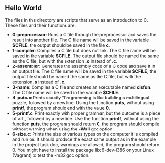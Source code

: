 ## Hello World
The files in this directory are scripts that serve as an introduction to C. These files and their functions are:
- __0-preprocessor__: Runs a C file through the preprocessor and saves the result into another file. The C file name will be saved in the variable __$CFILE__, the output should be saved in the file __c__. 
- __1-compiler__: Compiles a C file but does not link. The C file name will be saved in the variable __$CFILE__. The output file should be named the same as the C file, but with the extension __.o__ instead of __.c__.
- __2-assembler__: Generates the assembly code of a C code and save it in an output file. The C file name will be saved in the variable __$CFILE__, the output file should be named the same as the C file, but with the extension __.s__ instead of __.c__.
- __3-name__: Compiles a C file and creates an executable named __cisfun__. The C file name will be saved in the variable __$CFILE__.
- __4-puts.c__: Prints exactly "Programming is like building a multilingual puzzle, followed by a new line. Using the function __puts__, without using __printf__, the program should end with the value __0__.
- __5-printf.c__: Print exactly with proper grammar, but the outcome is a piece of art,, followed by a new line. Use the function __printf__, without using the function __puts__, the program should return __0__, the program should compile without warning when using the __-Wall__ gcc option.
- __6-size.c__: Prints the size of various types on the computer it is compiled and run on. It should produce the exact same output as in the example in the project task doc, warnings are allowed, the program should return 0. You might have to install the package libc6-dev-i386 on your Linux (Vagrant) to test the -m32 gcc option.